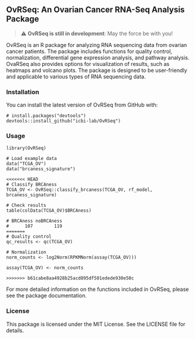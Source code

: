 ## OvRSeq: An Ovarian Cancer RNA-Seq Analysis Package

> :warning: **OvRSeq is still in development**: May the force be with you!

OvRSeq is an R package for analyzing RNA sequencing data from ovarian cancer patients. The package includes functions for quality control, normalization, differential gene expression analysis, and pathway analysis. OvaRSeq also provides options for visualization of results, such as heatmaps and volcano plots. The package is designed to be user-friendly and applicable to various types of RNA sequencing data.

### Installation

You can install the latest version of OvRSeq from GitHub with:

```
# install.packages("devtools")
devtools::install_github("icbi-lab/OvRSeq")
```

### Usage

```
library(OvRSeq)

# Load example data
data("TCGA_OV")
data("brcaness_signature")

<<<<<<< HEAD
# Classify BRCAness 
TCGA_OV <- OvRSeq::classify_brcaness(TCGA_OV, rf_model, brcaness_signature)

# Check results
table(colData(TCGA_OV)$BRCAness)

# BRCAness noBRCAness 
#      107        119 
=======
# Quality control
qc_results <- qc(TCGA_OV)

# Normalization
norm_counts <- log2Norm(RPKMNorm(assay(TCGA_OV)))

assay(TCGA_OV) <- norm_counts

>>>>>>> b61cabe8aa4928b25acd895df501edede930e50c

```

For more detailed information on the functions included in OvRSeq, please see the package documentation.

### License

This package is licensed under the MIT License. See the LICENSE file for details.
